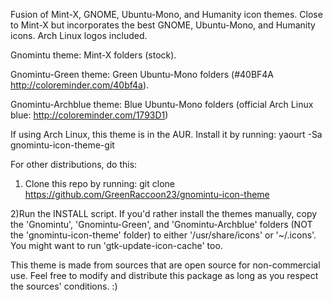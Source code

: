 Fusion of Mint-X, GNOME, Ubuntu-Mono, and Humanity icon themes. Close to Mint-X but incorporates the best GNOME, Ubuntu-Mono, and Humanity icons. Arch Linux logos included.

Gnomintu theme: Mint-X folders (stock).

Gnomintu-Green theme: Green Ubuntu-Mono folders (#40BF4A http://coloreminder.com/40bf4a).

Gnomintu-Archblue theme: Blue Ubuntu-Mono folders (official Arch Linux blue: http://coloreminder.com/1793D1)

If using Arch Linux, this theme is in the AUR. Install it by running:
yaourt -Sa gnomintu-icon-theme-git

For other distributions, do this:
1) Clone this repo by running:
git clone https://github.com/GreenRaccoon23/gnomintu-icon-theme

2)Run the INSTALL script.
If you'd rather install the themes manually, copy the 'Gnomintu', 'Gnomintu-Green', and 'Gnomintu-Archblue' folders (NOT the 'gnomintu-icon-theme' folder) to either '/usr/share/icons' or '~/.icons'. You might want to run 'gtk-update-icon-cache' too.

This theme is made from sources that are open source for non-commercial use. Feel free to modify and distribute this package as long as you respect the sources' conditions. :)